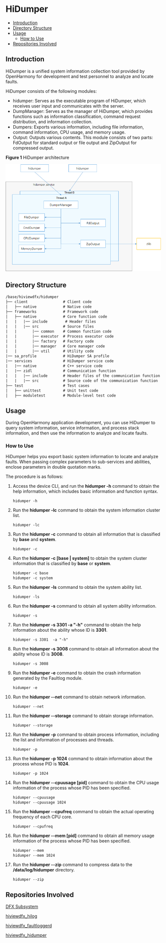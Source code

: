 # HiDumper<a name="EN-US_TOPIC_0000001116225437"></a>

  - [Introduction](#section11660541593)
  - [Directory Structure](#section161941989596)
  - [Usage](#section1312121216216)
    - [How to Use](#section129654513264)
  - [Repositories Involved](#section1371113476307)

## Introduction<a name="section11660541593"></a>

HiDumper is a unified system information collection tool provided by OpenHarmony for development and test personnel to analyze and locate faults.

HiDumper consists of the following modules:

-   hidumper: Serves as the executable program of HiDumper, which receives user input and communicates with the server.
-   DumpManager: Serves as the manager of HiDumper, which provides functions such as information classification, command request distribution, and information collection.
-   Dumpers: Exports various information, including file information, command information, CPU usage, and memory usage.
-   Output: Outputs various contents. This module consists of two parts: FdOutput for standard output or file output and ZipOutput for compressed output.

**Figure 1** HiDumper architecture

![](figures/en-us_image_0000001116226343.png)

## Directory Structure<a name="section161941989596"></a>

```
/base/hiviewdfx/hidumper
├── client                # Client code
│   ├── native            # Native code
├── frameworks            # Framework code
│   ├── native            # Core function code
|   |   |── include        # Header files
|   |   |── src           # Source files
|   |       |── common    # Common function code
|   |       |── executor  # Process executor code
|   |       |── factory   # Factory code
|   |       |── manager   # Core manager code
|   |       |── util      # Utility code
|── sa_profile            # HiDumper SA profile
|── services              # HiDumper service code
|   |── native            # C++ service code
|   |── zidl              # Communication function
|   |   |── include       # Header files of the communication function
|   |   |── src           # Source code of the communication function
├── test                  # Test cases
│   ├── unittest          # Unit test code
│   ├── moduletest        # Module-level test code
```

## Usage<a name="section1312121216216"></a>

During OpenHarmony application development, you can use HiDumper to query system information, service information, and process stack information, and then use the information to analyze and locate faults.


### How to Use<a name="section129654513264"></a>

HiDumper helps you export basic system information to locate and analyze faults. When passing complex parameters to sub-services and abilities, enclose parameters in double quotation marks.

The procedure is as follows:

1.  Access the device CLI, and run the **hidumper -h** command to obtain the help information, which includes basic information and function syntax.

    ```
    hidumper -h
    ```

2.  Run the **hidumper -lc** command to obtain the system information cluster list.

    ```
    hidumper -lc
    ```

3.  Run the **hidumper -c** command to obtain all information that is classified by **base** and **system**.

    ```
    hidumper -c
    ```

4.  Run the **hidumper -c [base | system]** to obtain the system cluster information that is classified by **base** or **system**.

    ```
    hidumper -c base
    hidumper -c system
    ```

5.  Run the **hidumper -ls** command to obtain the system ability list.

    ```
    hidumper -ls
    ```

6.  Run the **hidumper -s** command to obtain all system ability information.

    ```
    hidumper -s
    ```

7.  Run the **hidumper -s 3301 -a "-h"** command to obtain the help information about the ability whose ID is **3301**.

    ```
    hidumper -s 3301  -a "-h"
    ```

8.  Run the **hidumper -s 3008** command to obtain all information about the ability whose ID is **3008**.

    ```
    hidumper -s 3008
    ```

9.  Run the **hidumper -e** command to obtain the crash information generated by the Faultlog module.

    ```
    hidumper -e
    ```

10. Run the **hidumper --net** command to obtain network information.

    ```
    hidumper --net
    ```

11. Run the **hidumper --storage** command to obtain storage information.

    ```
    hidumper --storage
    ```
12. Run the **hidumper -p** command to obtain process information, including the list and information of processes and threads.

    ```
    hidumper -p
    ```

13. Run the **hidumper -p 1024** command to obtain information about the process whose PID is **1024**.

    ```
    hidumper -p 1024
    ```

14. Run the **hidumper --cpuusage [pid]** command to obtain the CPU usage information of the process whose PID has been specified.

    ```
    hidumper --cpuusage
    hidumper --cpuusage 1024
    ```

15. Run the **hidumper --cpufreq** command to obtain the actual operating frequency of each CPU core.

    ```
    hidumper --cpufreq
    ```

16. Run the **hidumper --mem [pid]** command to obtain all memory usage information of the process whose PID has been specified.

    ```
    hidumper --mem
    hidumper --mem 1024
    ```

17. Run the **hidumper --zip** command to compress data to the **/data/log/hidumper** directory.

    ```
    hidumper --zip
    ```

## Repositories Involved<a name="section1371113476307"></a>

[DFX Subsystem](https://gitee.com/openharmony/docs/blob/master/en/readme/dfx.md)

[hiviewdfx_hilog](https://gitee.com/openharmony/hiviewdfx_hilog/blob/master/README.md)

[hiviewdfx_faultloggerd](https://gitee.com/openharmony/hiviewdfx_faultloggerd/blob/master/README.md)

[hiviewdfx_hidumper](https://gitee.com/openharmony/hiviewdfx_hidumper/blob/master/README.md)